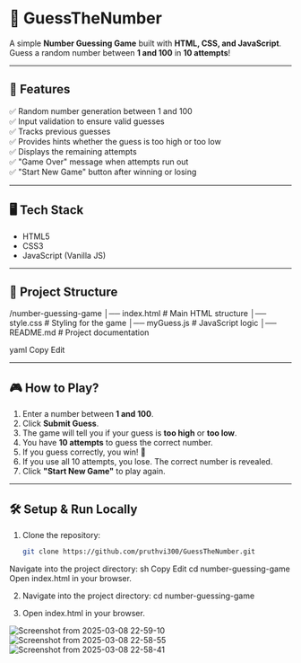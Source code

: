 # 🎯 GuessTheNumber

A simple **Number Guessing Game** built with **HTML, CSS, and JavaScript**.  
Guess a random number between **1 and 100** in **10 attempts**!  

---

## 🚀 Features
✅ Random number generation between 1 and 100  
✅ Input validation to ensure valid guesses  
✅ Tracks previous guesses  
✅ Provides hints whether the guess is too high or too low  
✅ Displays the remaining attempts  
✅ "Game Over" message when attempts run out  
✅ "Start New Game" button after winning or losing  

---

## 🖥️ Tech Stack
- HTML5  
- CSS3  
- JavaScript (Vanilla JS)  

---

## 📂 Project Structure
/number-guessing-game │── index.html # Main HTML structure │── style.css # Styling for the game │── myGuess.js # JavaScript logic │── README.md # Project documentation

yaml
Copy
Edit

---

## 🎮 How to Play?
1. Enter a number between **1 and 100**.  
2. Click **Submit Guess**.  
3. The game will tell you if your guess is **too high** or **too low**.  
4. You have **10 attempts** to guess the correct number.  
5. If you guess correctly, you win! 🎉  
6. If you use all 10 attempts, you lose. The correct number is revealed.  
7. Click **"Start New Game"** to play again.  

---

## 🛠️ Setup & Run Locally
1. Clone the repository:
   ```sh
   git clone https://github.com/pruthvi300/GuessTheNumber.git
Navigate into the project directory:
sh
Copy
Edit
cd number-guessing-game
Open index.html in your browser.


2. Navigate into the project directory:
    cd number-guessing-game

3. Open index.html in your browser.


![Screenshot from 2025-03-08 22-59-10](https://github.com/user-attachments/assets/2982b110-f81d-47b0-a6e5-4a5d4655f257)
![Screenshot from 2025-03-08 22-58-55](https://github.com/user-attachments/assets/42f864c4-0548-43d7-937c-7dcd13ba8662)
![Screenshot from 2025-03-08 22-58-41](https://github.com/user-attachments/assets/52a9ff94-fe44-4821-b986-b7375f29829f)
